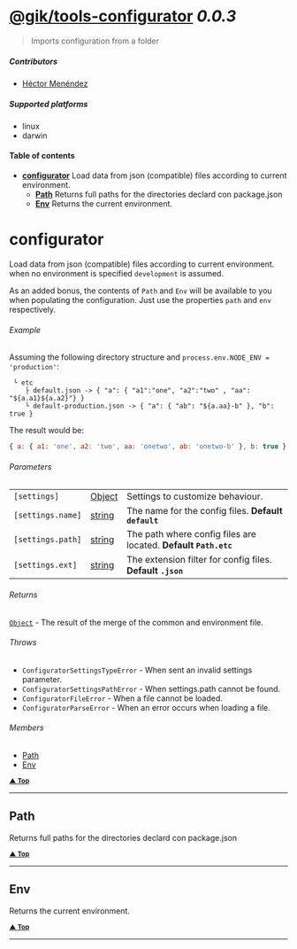 # [@gik/tools-configurator](https://github.com/gikmx/config#readme) *0.0.3*
> Imports configuration from a folder

##### Contributors
- [Héctor Menéndez](mailto:etor@gik.mx) []()

##### Supported platforms
- linux
- darwin

#### <a name="table-of-contents"></a> Table of contents
- **[configurator](#configurator)** Load data from json (compatible) files according to current environment.
  - **[Path](#configurator.Path)** Returns full paths for the directories declard con package.json
  - **[Env](#configurator.Env)** Returns the current environment.


# <a name="configurator"></a> configurator

Load data from json (compatible) files according to current environment.
when no environment is specified `development` is assumed.

As an added bonus, the contents of `Path` and `Env` will be available to you when
populating the configuration. Just use the properties `path` and `env` respectively.

###### Example

Assuming the following directory structure and `process.env.NODE_ENV = 'production'`:

```
 └ etc
    ├ default.json -> { "a": { "a1":"one", "a2":"two" , "aa": "${a.a1}${a.a2}"} }
    └ default-production.json -> { "a": { "ab": "${a.aa}-b" }, "b": true }
```
The result would be:

```js
{ a: { a1: 'one', a2: 'two', aa: 'onetwo', ab: 'onetwo-b' }, b: true }
```

###### Parameters
<table>
    <tr>
        <td style="white-space: nowrap;">
            <code>[settings]</code>
        </td>
        <td style="white-space: nowrap;">
                <a href="#Object">Object</a>
        </td>
        <td>Settings to customize behaviour.</td>
    </tr><tr>
        <td style="white-space: nowrap;">
            <code>[settings.name]</code>
        </td>
        <td style="white-space: nowrap;">
                <a href="#string">string</a>
        </td>
        <td>The name for the config files. <b>Default <code>default</code></b></td>
    </tr><tr>
        <td style="white-space: nowrap;">
            <code>[settings.path]</code>
        </td>
        <td style="white-space: nowrap;">
                <a href="#string">string</a>
        </td>
        <td>The path where config files are located. <b>Default <code>Path.etc</code></b></td>
    </tr><tr>
        <td style="white-space: nowrap;">
            <code>[settings.ext]</code>
        </td>
        <td style="white-space: nowrap;">
                <a href="#string">string</a>
        </td>
        <td>The extension filter for config files. <b>Default <code>.json</code></b></td>
    </tr>
</table>


###### Returns
 [`Object`](#Object) <span style="font-weight:normal"> - The result of the merge of the common and environment file.</span>
###### Throws
- `ConfiguratorSettingsTypeError` - When sent an invalid settings parameter.
- `ConfiguratorSettingsPathError` - When settings.path cannot be found.
- `ConfiguratorFileError` - When a file cannot be loaded.
- `ConfiguratorParseError` - When an error occurs when loading a file.

###### Members

- [Path](#configurator.Path)
- [Env](#configurator.Env)

<small>**[▲ Top](#table-of-contents)**</small>

---

## <a name="configurator.Path"></a> Path

Returns full paths for the directories declard con package.json



<small>**[▲ Top](#table-of-contents)**</small>

---

## <a name="configurator.Env"></a> Env

Returns the current environment.



<small>**[▲ Top](#table-of-contents)**</small>

---

